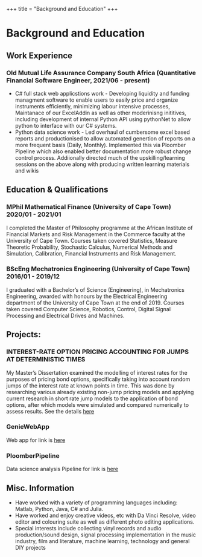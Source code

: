 +++
title = "Background and Education"
+++
# Background and Education 










## Work Experience

### Old Mutual Life Assurance Company South Africa (Quantitative Financial Software Engineer, 2021/06 - present) 
* C# full stack web applicstions work - Developing liquidity and funding managment software to enable users to easily price and organize instruments efficiently, minimizing labour intensive processes, Maintanace of our ExcelAddin as well as other moderinisng inititives, including development of internal Python API using pythonNet to allow python to interface with our C# systems.
* Python data science work - Led overhaul of cumbersome excel based reports and productionised to allow  automated genertion of reports on a more frequent basis (Daily, Monthly). Implemented this via Ploomber Pipeline which also enabled better documentation more robust change control process. Addiionally directed much of the upskilling/learning sessions on the above along with producing written learning materials and wikis






## Education & Qualifications

### MPhil Mathematical Finance (University of Cape Town) 2020/01 - 2021/01
I completed the Master of Philosophy programme at the African Institute of Financial Markets and Risk Management in the Commerce faculty at the University of Cape Town. Courses taken covered Statistics, Measure Theoretic Probability, Stochastic Calculus, Numerical Methods and Simulation, Calibration, Financial Instruments and Risk Management. 

### BScEng Mechatronics Engineering (University of Cape Town) 2016/01 - 2019/12
I graduated with a Bachelor’s of Science (Engineering), in Mechatronics Engineering, awarded with honours by the Electrical Engineering department of the University of Cape Town at the end of 2019. Courses taken covered Computer Science, Robotics, Control, Digital Signal Processing and Electrical Drives and Machines.









## Projects: 

### INTEREST-RATE OPTION PRICING ACCOUNTING FOR JUMPS AT DETERMINISTIC TIMES 
My Master’s Dissertation examined the modelling of interest rates for the purposes of pricing bond options, specifically taking into account random jumps of the interest rate at known points in time. This was done by researching various already existing non-jump pricing models and applying current research in short rate jump models to the application of bond options, after which models were simulated and compared numerically to assess results. See the details [here](https://open.uct.ac.za/items/ccf51448-33a9-42d0-a2a4-8acdf0d8fe01)

### GenieWebApp 
Web app for 
link is [here](https://github.com/TimothyAllman)

### PloomberPipeline 
Data science analysis Pipeline for 
link is [here](https://github.com/TimothyAllman)














## Misc. Information
* Have worked with a variety of programming languages including: Matlab, Python, Java, C# and Julia.
* Have worked and enjoy creative videos, etc with Da Vinci Resolve, video editor and colouring suite as well as different photo editing applications.
* Special interests include collecting vinyl records and audio production/sound design, signal processing implementation in the music industry, film and literature, machine learning, technology and general DIY projects